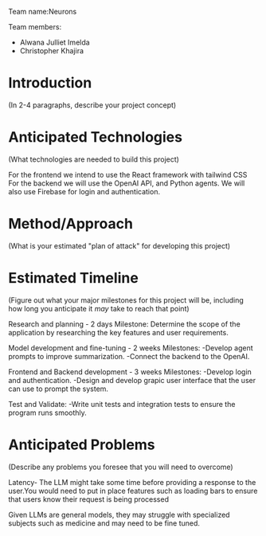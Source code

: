 Team name:Neurons

Team members:

* Alwana Julliet Imelda
* Christopher Khajira

# Introduction

(In 2-4 paragraphs, describe your project concept)



# Anticipated Technologies

(What technologies are needed to build this project)

For the frontend we intend to use the React framework with tailwind CSS
For the backend we will use the OpenAI API, and Python agents.
We will also use Firebase for login and authentication.

# Method/Approach

(What is your estimated "plan of attack" for developing this project)



# Estimated Timeline

(Figure out what your major milestones for this project will be, including how long you anticipate it *may* take to reach that point)

Research and planning - 2 days
Milestone: Determine the scope of the application by researching the key features and user requirements.

Model development and fine-tuning - 2 weeks
Milestones: 
-Develop agent prompts to improve summarization.
-Connect the backend to the OpenAI.

Frontend and Backend development - 3 weeks
Milestones: 
-Develop login and authentication.
-Design and develop grapic user interface that the user can use to prompt the system. 

Test and Validate:
-Write unit tests and integration tests to ensure the program runs smoothly.


# Anticipated Problems

(Describe any problems you foresee that you will need to overcome)

Latency- The LLM might take some time before providing a response to the user.You would need to put in place features such as loading bars to ensure that users know their request is being processed

Given LLMs are general models, they may struggle with specialized subjects such as medicine and may need to be fine tuned.




